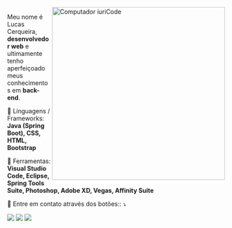 <img src="https://i.imgur.com/QUsKDyA.png" min-width="400px" max-width="400px" width="400px" align="right" alt="Computador iuriCode">

<p align="left"> 
  Meu nome é Lucas Cerqueira, <strong>desenvolvedor web</strong> e ultimamente tenho aperfeiçoado meus conhecimentos em <b>back-end</b>.
  
</p>

<p align="left">
  🦄 Linguagens / Frameworks: <strong>Java (Spring Boot), CSS, HTML, Bootstrap</strong>
</p>

<p align="left">
  💼 Ferramentas: <strong>Visual Studio Code, Eclipse, Spring Tools Suite, Photoshop, Adobe XD, Vegas, Affinity Suite</strong>
</p>

<p align="left">
  💌 Entre em contato através dos botões:: ⤵️
</p>

<p align="left">
  

  <a href="https://www.linkedin.com/in/cerqueiralucas/" alt="Linkedin">
  <img src="https://img.shields.io/badge/-Linkedin-0e76a8?style=flat-square&logo=Linkedin&logoColor=white&link=https://www.linkedin.com/in/cerqueiralucas/" /></a>

 

  <a href="https://www.facebook.com/cerqueiralucas/" alt="Facebook">
  <img src="https://img.shields.io/badge/-Facebook-3b5998?style=flat-square&labelColor=3b5998&logo=facebook&logoColor=white&link=https://www.facebook.com/cerqueiralucas/"></a>

  <a href="https://www.instagram.com/lukscerqueira/" alt="Instagram">
  <img src="https://img.shields.io/badge/-Instagram-DF0174?style=flat-square&labelColor=DF0174&logo=instagram&logoColor=white&link=https://www.instagram.com/lukscerqueira/"></a>
</p>  
